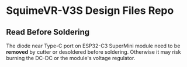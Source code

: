 # SquimeVR-V3S Design Files Repo

## Read Before Soldering
The diode near Type-C port on ESP32-C3 SuperMini module need to be **removed** by cutter or desoldered before soldering. Otherwise it may risk burning the DC-DC or the module's voltage regulator.
